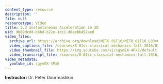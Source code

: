 ```yaml
---
content_type: resource
description: ''
file: null
resourcetype: Video
title: 3.3 Instantaneous Acceleration in 2D
uid: 9b89dcdd-b6bd-b22e-1dc1-d8aebb452aed
video_files:
  archive_url: https://archive.org/download/MIT8.01F16/MIT8_01F16_L03v03_360p.mp4
  video_captions_file: /courses/8-01sc-classical-mechanics-fall-2016/03748e17fa825d3db6f5b682f2341bb4_sgymEX-4FxE.vtt
  video_thumbnail_file: https://img.youtube.com/vi/sgymEX-4FxE/default.jpg
  video_transcript_file: /courses/8-01sc-classical-mechanics-fall-2016/46b2f0aeb5f9da150ffa6ab6ecc7f0db_sgymEX-4FxE.pdf
video_metadata:
  youtube_id: sgymEX-4FxE
---
```


**Instructor:** Dr. Peter Dourmashkin